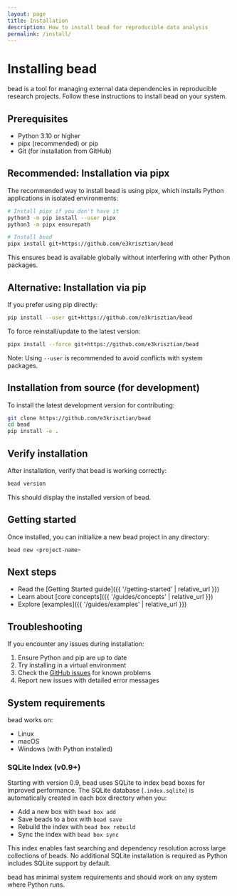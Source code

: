 ```yaml
---
layout: page
title: Installation
description: How to install bead for reproducible data analysis
permalink: /install/
---
```


# Installing bead

bead is a tool for managing external data dependencies in reproducible research projects. Follow these instructions to install bead on your system.

## Prerequisites

- Python 3.10 or higher
- pipx (recommended) or pip
- Git (for installation from GitHub)

## Recommended: Installation via pipx

The recommended way to install bead is using pipx, which installs Python applications in isolated environments:

```bash
# Install pipx if you don't have it
python3 -m pip install --user pipx
python3 -m pipx ensurepath

# Install bead
pipx install git+https://github.com/e3krisztian/bead
```

This ensures bead is available globally without interfering with other Python packages.

## Alternative: Installation via pip

If you prefer using pip directly:

```bash
pip install --user git+https://github.com/e3krisztian/bead
```

To force reinstall/update to the latest version:

```bash
pipx install --force git+https://github.com/e3krisztian/bead
```

Note: Using `--user` is recommended to avoid conflicts with system packages.

## Installation from source (for development)

To install the latest development version for contributing:

```bash
git clone https://github.com/e3krisztian/bead
cd bead
pip install -e .
```

## Verify installation

After installation, verify that bead is working correctly:

```bash
bead version
```

This should display the installed version of bead.

## Getting started

Once installed, you can initialize a new bead project in any directory:

```bash
bead new <project-name>
```



## Next steps

- Read the [Getting Started guide]({{ '/getting-started' | relative_url }})
- Learn about [core concepts]({{ '/guides/concepts' | relative_url }})
- Explore [examples]({{ '/guides/examples' | relative_url }})

## Troubleshooting

If you encounter any issues during installation:

1. Ensure Python and pip are up to date
2. Try installing in a virtual environment
3. Check the [GitHub issues](https://github.com/e3krisztian/bead/issues) for known problems
4. Report new issues with detailed error messages

## System requirements

bead works on:
- Linux
- macOS
- Windows (with Python installed)

### SQLite Index (v0.9+)

Starting with version 0.9, bead uses SQLite to index bead boxes for improved performance. The SQLite database (`.index.sqlite`) is automatically created in each box directory when you:

- Add a new box with `bead box add`
- Save beads to a box with `bead save`
- Rebuild the index with `bead box rebuild`
- Sync the index with `bead box sync`

This index enables fast searching and dependency resolution across large collections of beads. No additional SQLite installation is required as Python includes SQLite support by default.

bead has minimal system requirements and should work on any system where Python runs.